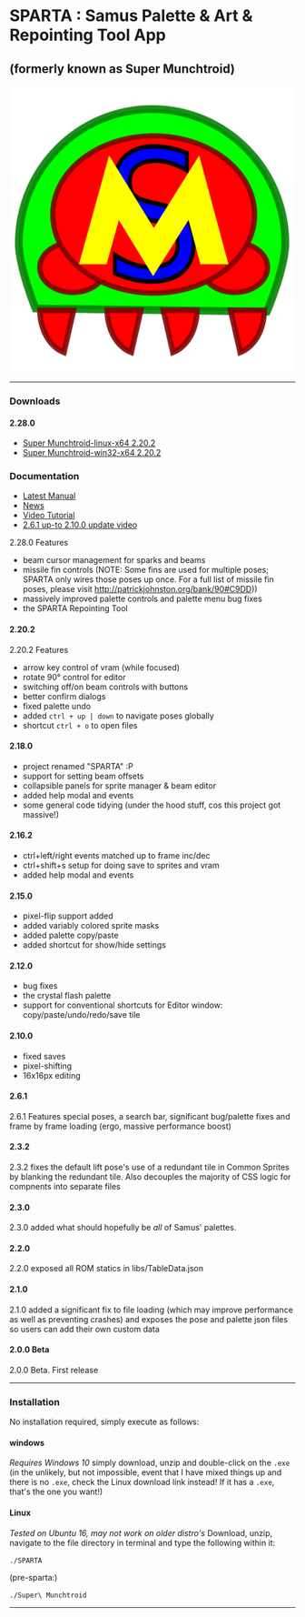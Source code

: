 <h1>SPARTA : Samus Palette &amp; Art & Repointing Tool App</h1>
<h2>(formerly known as Super Munchtroid)</h2>

<img alt="Super Munchtroid header" title="SPARTA" src="https://raw.githubusercontent.com/munchyMouth/super-munchtroid/master/src-electron/icons/linux-512x512.png" />

----

### Downloads
#### 2.28.0
- <a href="">Super Munchtroid-linux-x64 2.20.2</a>
- <a href="">Super Munchtroid-win32-x64 2.20.2</a>

### Documentation
- <a href="">Latest Manual</a>
- <a href="http://forum.metroidconstruction.com/index.php/topic,4917.0.html">News</a>
- <a href="https://www.youtube.com/watch?v=YQ3cZvTpn-Y&feature=youtu.be">Video Tutorial</a>
- <a href="https://youtu.be/vdhjD_CzNHM">2.6.1 up-to 2.10.0 update video</a>

2.28.0 Features
- beam cursor management for sparks and beams
- missile fin controls (NOTE: Some fins are used for multiple poses; SPARTA only wires those poses up once. For a full list of missile fin poses, please visit http://patrickjohnston.org/bank/90#C9DD))
- massively improved palette controls and palette menu bug fixes
- the SPARTA Repointing Tool


#### 2.20.2
2.20.2 Features
- arrow key control of vram (while focused)
- rotate 90° control for editor
- switching off/on beam controls with buttons
- better confirm dialogs
- fixed palette undo
- added `ctrl + up | down` to navigate poses globally
- shortcut `ctrl + o` to open files

#### 2.18.0
- project renamed "SPARTA" :P
- support for setting beam offsets
- collapsible panels for sprite manager & beam editor
- added help modal and events
- some general code tidying (under the hood stuff, cos this project got massive!)

#### 2.16.2
- ctrl+left/right events matched up to frame inc/dec
- ctrl+shift+s setup for doing save to sprites and vram
- added help modal and events

#### 2.15.0
- pixel-flip support added
- added variably colored sprite masks
- added palette copy/paste
- added shortcut for show/hide settings

#### 2.12.0
- bug fixes
- the crystal flash palette
- support for conventional shortcuts for Editor window: copy/paste/undo/redo/save tile

#### 2.10.0
- fixed saves
- pixel-shifting
- 16x16px editing

#### 2.6.1
2.6.1 Features special poses, a search bar, significant bug/palette fixes and frame by frame loading (ergo, massive performance boost)

#### 2.3.2
2.3.2 fixes the default lift pose's use of a redundant tile in Common Sprites by blanking the redundant tile. Also decouples the majority of CSS logic for compnents into separate files

#### 2.3.0
2.3.0 added what should hopefully be *all* of Samus' palettes.

#### 2.2.0
2.2.0 exposed all ROM statics in libs/TableData.json

#### 2.1.0
2.1.0 added a significant fix to file loading (which may improve performance as well as preventing crashes) and exposes the pose and palette json files so users can add their own custom data

#### 2.0.0 Beta
2.0.0 Beta. First release

---------

### Installation

No installation required, simply execute as follows:

#### windows

*Requires Windows 10*
simply download, unzip and double-click on the `.exe` (in the unlikely, but not impossible, event that I have mixed things up and there is no `.exe`, check the Linux download link instead! If it has a `.exe`, that's the one you want!)

#### Linux

*Tested on Ubuntu 16, may not work on older distro's*
Download, unzip, navigate to the file directory in terminal and type the following within it:

```shell
./SPARTA
```

(pre-sparta:)
```shell
./Super\ Munchtroid
```

---------
